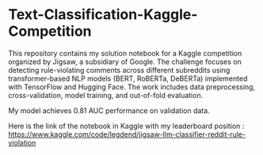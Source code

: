 # Text-Classification-Kaggle-Competition
This repository contains my solution notebook for a Kaggle competition organized by Jigsaw, a subsidiary of Google. The challenge focuses on detecting rule-violating comments across different subreddits using transformer-based NLP models (BERT, RoBERTa, DeBERTa) implemented with TensorFlow and Hugging Face. The work includes data preprocessing, cross-validation, model training, and out-of-fold evaluation.


My model achieves 0.81 AUC performance on validation data.

Here is the link of the notebook in Kaggle with my leaderboard position : 
https://www.kaggle.com/code/legdend/jigsaw-llm-classifier-reddit-rule-violation
